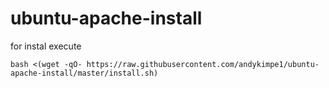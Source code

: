 # ubuntu-apache-install

for instal execute

```
bash <(wget -qO- https://raw.githubusercontent.com/andykimpe1/ubuntu-apache-install/master/install.sh)
```

